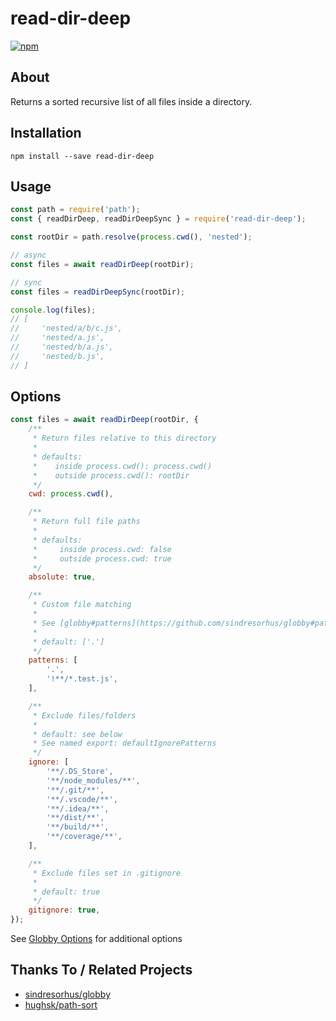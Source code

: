 # read-dir-deep

[![npm](https://img.shields.io/npm/v/read-dir-deep.svg?label=npm%20version)](https://www.npmjs.com/package/read-dir-deep)

## About

Returns a sorted recursive list of all files inside a directory.

## Installation

`npm install --save read-dir-deep`

## Usage

```js
const path = require('path');
const { readDirDeep, readDirDeepSync } = require('read-dir-deep');

const rootDir = path.resolve(process.cwd(), 'nested');

// async
const files = await readDirDeep(rootDir);

// sync
const files = readDirDeepSync(rootDir);

console.log(files);
// [
//     'nested/a/b/c.js',
//     'nested/a.js',
//     'nested/b/a.js',
//     'nested/b.js',
// ]
```

## Options

```js
const files = await readDirDeep(rootDir, {
	/**
	 * Return files relative to this directory
	 *
	 * defaults:
	 *    inside process.cwd(): process.cwd()
	 *    outside process.cwd(): rootDir
	 */
	cwd: process.cwd(),

	/**
	 * Return full file paths
	 *
	 * defaults:
	 *     inside process.cwd: false
	 *     outside process.cwd: true
	 */
	absolute: true,

	/**
	 * Custom file matching
	 *
	 * See [globby#patterns](https://github.com/sindresorhus/globby#patterns)
	 *
	 * default: ['.']
	 */
	patterns: [
		'.',
		'!**/*.test.js',
	],

	/**
	 * Exclude files/folders
	 *
	 * default: see below
	 * See named export: defaultIgnorePatterns
	 */
	ignore: [
		'**/.DS_Store',
		'**/node_modules/**',
		'**/.git/**',
		'**/.vscode/**',
		'**/.idea/**',
		'**/dist/**',
		'**/build/**',
		'**/coverage/**',
	],

	/**
	 * Exclude files set in .gitignore
	 *
	 * default: true
	 */
	gitignore: true,
});
```

See [Globby Options](https://github.com/sindresorhus/globby#options) for additional options

## Thanks To / Related Projects

-   [sindresorhus/globby](https://github.com/sindresorhus/globby)
-   [hughsk/path-sort](https://github.com/hughsk/path-sort)
